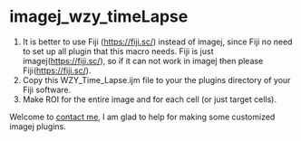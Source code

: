 # imagej_wzy_timeLapse
1. It is better to use Fiji (https://fiji.sc/) instead of imagej, since Fiji no need to set up all plugin that this macro needs. Fiji is just imagej(https://fiji.sc/), so if it can not work in imagej then please Fiji(https://fiji.sc/).
2. Copy this WZY_Time_Lapse.ijm file to your the plugins directory of your Fiji software.
3. Make ROI for the entire image and for each cell (or just target cells).


Welcome to [contact me](https://wong-ziyi.github.io), I am glad to help for making some customized imagej plugins.
